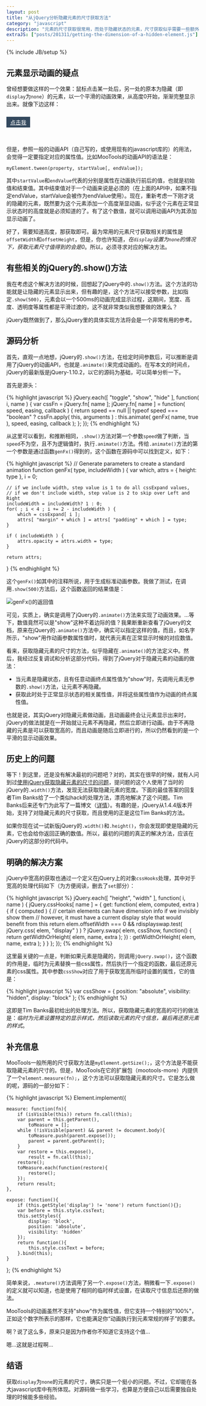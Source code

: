 ```yaml
---
layout: post
title: "从jQuery分析隐藏元素的尺寸获取方法"
category: "javascript"
description: "元素的尺寸获取很常用，而处于隐藏状态的元素，尺寸获取似乎需要一些额外的工序。来看看jQuery里是怎么做的吧！"
extraJS: ["posts/201311/getting-the-dimension-of-a-hidden-element.js"]
---
```

{% include JB/setup %}

## 元素显示动画的疑点 ##

曾经想要做这样的一个效果：鼠标点击某一处后，另一处的原本为隐藏（即`display`为`none`）的元素，以一个平滑的动画效果，从高度0开始，渐渐完整显示出来。就像下边这样：

<div class="post_display" style="height:70px;">
    <div id="demo-hidden" style="display:none;background:#">这是原本隐藏着的文字！((っ･ω･)っ</div>
    <div style="padding-top:10px;"><a id="demo-show-link" href="javascript:;" title="" style="display:inline-block;padding:4px 10px;background:#34495e;color:#fff;">点击我</a></div>
</div>

但是，参照一般的动画API（自己写的，或使用现有的javascript库的）的用法，会觉得一定要指定对应的属性值。比如MooTools的动画API的语法是：

    myElement.tween(property, startValue[, endValue]);

其中`startValue`和`endValue`代表的分别是属性在动画执行前后的值，也就是初始值和结束值。其中结束值对于一个动画来说是必须的（在上面的API中，如果不指定endValue，startValue会被作为endValue使用）。现在，重新考虑一下刚才说的隐藏的元素，既然要为这个元素添加一个高度渐显动画，似乎这个元素在正常显示状态时的高度就是必须知道的了。有了这个数值，就可以调用动画API为其添加显示动画了。

好了，需要知道高度，那获取即可。最为常用的元素尺寸获取相关的属性是`offsetWidth`和`offsetHeight`，但是，你也许知道，*在`display`设置为`none`的情况下，获取元素尺寸值得到的会是0*。所以，必须寻求对应的解决方法。

## 有些相关的jQuery的.show()方法 ##

我在考虑这个解决方法的时候，回想起了jQuery中的`.show()`方法。这个方法的功能就是让隐藏的元素显示出来，但有趣的是，这个方法可以接受参数，比如指定`.show(500)`，元素会以一个500ms的动画完成显示过程，这期间，宽度、高度、透明度等属性都是平滑过渡的，这不就非常类似我想要做的效果么？

jQuery既然做到了，那么jQuery里的具体实现方法将会是一个非常有用的参考。

## 源码分析 ##

首先，直观一点地想，jQuery的`.show()`方法，在给定时间参数后，可以推断是调用了jQuery的动画API，也就是`.animate()`来完成动画的。在写本文的时间点，jQuery的最新版是jQuery-1.10.2，以它的源码为基础，可以简单分析一下。

首先是源头：

{% highlight javascript %}
jQuery.each([ "toggle", "show", "hide" ], function( i, name ) {
    var cssFn = jQuery.fn[ name ];
    jQuery.fn[ name ] = function( speed, easing, callback ) {
        return speed == null || typeof speed === "boolean" ?
            cssFn.apply( this, arguments ) :
            this.animate( genFx( name, true ), speed, easing, callback );
    };
});
{% endhighlight %}

从这里可以看到，和推断相同，`.show()`方法对第一个参数`speed`做了判断，当`speed`不为空，且不为逻辑值时，执行`.animate()`方法。传给`.animate()`方法的第一个参数是通过函数`genFx()`得到的，这个函数在源码中可以找到定义，如下：

{% highlight javascript %}
// Generate parameters to create a standard animation
function genFx( type, includeWidth ) {
    var which,
        attrs = { height: type },
        i = 0;

    // if we include width, step value is 1 to do all cssExpand values,
    // if we don't include width, step value is 2 to skip over Left and Right
    includeWidth = includeWidth? 1 : 0;
    for( ; i < 4 ; i += 2 - includeWidth ) {
        which = cssExpand[ i ];
        attrs[ "margin" + which ] = attrs[ "padding" + which ] = type;
    }

    if ( includeWidth ) {
        attrs.opacity = attrs.width = type;
    }

    return attrs;
}
{% endhighlight %}

这个`genFx()`如其中的注释所说，用于生成标准动画参数。我做了测试，在调用`.show(500)`方法后，这个函数返回的结果值是：

![genFx()的返回值][img_result_of_genFx]

可见，实质上，确实是调用了jQuery的`.animate()`方法来实现了动画效果。...等下，数值竟然可以是"show"这种不着边际的值？我果断重新查看了jQuery的文档，原来在jQuery的`.animate()`方法中，确实可以指定这样的值，而且，如名字所示，"show"用作动画参数属性值时，就代表元素在正常显示时候的对应数值。

看来，获取隐藏元素的尺寸的方法，似乎隐藏在`.animate()`的方法定义中。然后，我经过反复调试和分析这部分代码，得到了jQuery对于隐藏元素的动画的做法：

* 当元素是隐藏状态，且有任意动画终点属性值为"show"时，先调用元素无参数的`.show()`方法，让元素不再隐藏。
* 获取此时处于正常显示状态的相关属性值，并将这些属性值作为动画的终点属性值。

也就是说，其实jQuery对隐藏元素做动画，且动画最终会让元素显示出来时，jQuery的做法就是在一开始就让元素不再隐藏，然后立即进行动画。由于不再隐藏的元素是可以获取宽高的，而且动画是随后立即进行的，所以仍然看到的是一个平滑的显示动画效果。

## 历史上的问题 ##

等下！到这里，还是没有解决最初的问题吧？对的，其实在很早的时候，就有人问到过[使用jQuery获取隐藏元素的尺寸的问题][stack_overflow_question]，提问题的这个人使用了当时的jQuery的`.width()`方法，发现无法获取隐藏元素的宽度。下面的最佳答案的回复者Tim Banks给了一个类似hack的处理方法，漂亮地解决了这个问题。Tim Banks后来还专门为此写了一篇博文（[详情][blog_link]）。有趣的是，jQuery从1.4.4版本开始，支持了对隐藏元素的尺寸获取，而且使用的正是这位Tim Banks的方法。

如果你现在试一试新版jQuery的`.width()`和`.height()`，你会发现即使是隐藏的元素，它也会给你返回正确的数值。所以，最初的问题的真正的解决方法，应该在jQuery的这部分的代码中。

## 明确的解决方案 ##

jQuery中宽高的获取也通过一个定义在jQuery上的对象`cssHooks`处理，其中对于宽高的处理代码如下（为方便阅读，删去了`set`部分）：

{% highlight javascript %}
jQuery.each([ "height", "width" ], function( i, name ) {
    jQuery.cssHooks[ name ] = {
        get: function( elem, computed, extra ) {
            if ( computed ) {
                // certain elements can have dimension info if we invisibly show them
                // however, it must have a current display style that would benefit from this
                return elem.offsetWidth === 0 && rdisplayswap.test( jQuery.css( elem, "display" ) ) ?
                    jQuery.swap( elem, cssShow, function() {
                        return getWidthOrHeight( elem, name, extra );
                    }) :
                    getWidthOrHeight( elem, name, extra );
            }
        }
    };
});
{% endhighlight %}

这里最关键的一点是，判断如果元素是隐藏的，则调用`jQuery.swap()`，这个函数的作用是，临时为元素替换一些css属性，然后执行一个指定的函数，最后还原元素的css属性。其中参数`cssShow`对应了用于获取宽高所临时设置的属性，它的值是：

{% highlight javascript %}
var cssShow = { position: "absolute", visibility: "hidden", display: "block" };
{% endhighlight %}

这即是Tim Banks最初给出的处理方法。所以，获取隐藏元素的宽高的可行的做法是：*临时为元素设置特定的显示样式，然后读取元素的尺寸信息，最后再还原元素的样式*。

## 补充信息 ##

MooTools一般所用的尺寸获取方法是`myElement.getSize();`，这个方法是不能获取隐藏元素的尺寸的。但是，MooTools在它的扩展包（mootools-more）内提供了一个`element.measure(fn);`，这个方法可以获取隐藏元素的尺寸。它是怎么做的呢，源码的一部分如下：

{% highlight javascript %}
Element.implement({

    measure: function(fn){
        if (isVisible(this)) return fn.call(this);
        var parent = this.getParent(),
            toMeasure = [];
        while (!isVisible(parent) && parent != document.body){
            toMeasure.push(parent.expose());
            parent = parent.getParent();
        }
        var restore = this.expose(),
            result = fn.call(this);
        restore();
        toMeasure.each(function(restore){
            restore();
        });
        return result;
    },

    expose: function(){
        if (this.getStyle('display') != 'none') return function(){};
        var before = this.style.cssText;
        this.setStyles({
            display: 'block',
            position: 'absolute',
            visibility: 'hidden'
        });
        return function(){
            this.style.cssText = before;
        }.bind(this);
    }
};
{% endhighlight %}

简单来说，`.meature()`方法调用了另一个`.expose()`方法，稍微看一下`.expose()`的定义就可以知道，也是使用了相同的临时样式设置，在读取尺寸信息后还原的做法。

MooTools的动画虽然不支持"show"作为属性值，但它支持一个特别的"100%"，正如这个数字所表示的那样，它也能满足你“动画执行到元素常规的样子”的要求。

啊？说了这么多，原来只是因为作者你不知道它支持这个值...

嗯...这就是过程啊...

## 结语 ##

获取`display`为`none`的元素的尺寸，确实只是一个挺小的问题。不过，它却能在各大javascript库中有所体现。对源码做一些学习，也算是方便自己以后需要独自处理的时候能多些经验。


[img_result_of_genFx]: {{POSTS_IMG_PATH}}/201311/result_of_genFx.png "genFx()的返回值"

[stack_overflow_question]: http://stackoverflow.com/questions/1472303/jquery-get-width-of-element-when-not-visible-display-none  "jQuery - Get Width of Element when Not Visible (Display: None) - Stack Overflow"
[blog_link]: http://www.foliotek.com/devblog/getting-the-width-of-a-hidden-element-with-jquery-using-width/  "Getting the width of a hidden element with jQuery using width()"
